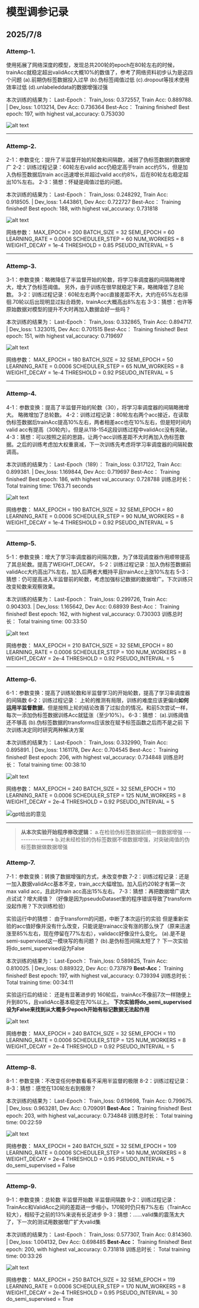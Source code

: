 # 模型调参记录

## 2025/7/8

### Attemp-1.
使用拓展了网络深度的模型，发现总共200轮的epoch在80轮左右的时候，trainAcc就稳定超出validAcc大概10%的数值了，参考了网络资料初步认为是这四个问题
(a).前期伪标签数据投入过早
(b).伪标签阈值过低
(c).dropout等技术使用效率过低
(d).unlabeleddata的数据增强过强

本次训练的结果为：
Last-Epoch：
Train_loss: 0.372557, Train Acc: 0.889788. | Dev_loss: 1.013214, Dev Acc: 0.736364
Best-Acc：
Training finished! Best epoch: 197, with highest val_accuracy: 0.753030

![alt text](../project3/savedGraph/learning_curve0708-01.png)

---

### Attemp-2.
2-1：参数变化：提升了半监督开始的轮数和间隔数，减弱了伪标签数据的数据增广
2-2：训练过程记录：60轮左右valid acc仍稳定高于train acc约5%，但是加入伪标签数据后train acc迅速增长并超过valid acc约8%，后在80轮左右稳定超出10%左右。
2-3：猜想：怀疑是阈值过低的问题。

本次训练的结果为：
Last-Epoch：
Train_loss: 0.248292, Train Acc: 0.918505. | Dev_loss: 1.443861, Dev Acc: 0.722727
Best-Acc：
Training finished! Best epoch: 188, with highest val_accuracy: 0.731818

![alt text](../project3/savedGraph/learning_curve0708-02.png)

网络参数：
  MAX_EPOCH = 200
  BATCH_SIZE = 32
  SEMI_EPOCH = 60
  LEARNING_RATE = 0.0006
  SCHEDULER_STEP = 60
  NUM_WORKERS = 8
  WEIGHT_DECAY = 1e-4
  THRESHOLD = 0.85
  PSEUDO_INTERVAL = 5

---

### Attemp-3.
3-1：参数变换：略微降低了半监督开始的轮数，将学习率调度器的间隔略微增大，增大了伪标签阈值。
另外，由于训练在很早就稳定下来，略微降低了总轮数。
3-2：训练过程记录：60轮左右两个acc直接差距不大，大约在65%左右徘徊.70轮以后出现明显过拟合趋势，trainAcc大概高出8%左右
3-3：猜想：也许等原始数据对模型的提升不大时再加入数据会好一些吗？

本次训练的结果为：
Last-Epoch：
Train_loss: 0.332865, Train Acc: 0.894717. | Dev_loss: 1.323015, Dev Acc: 0.701515
Best-Acc：
Training finished! Best epoch: 151, with highest val_accuracy: 0.719697

![alt text](../project3/savedGraph/learning_curve0708-03.png)

网络参数：
  MAX_EPOCH = 180
  BATCH_SIZE = 32
  SEMI_EPOCH = 50
  LEARNING_RATE = 0.0006
  SCHEDULER_STEP = 65
  NUM_WORKERS = 8
  WEIGHT_DECAY = 1e-4
  THRESHOLD = 0.92
  PSEUDO_INTERVAL = 5


---

### Attemp-4.
4-1：参数变换：提高了半监督开始的轮数（30），将学习率调度器的间隔略微增大。
略微增加了总轮数。
4-2：训练过程记录：80轮左右两个acc接近，在读取伪标签数据后trainAcc提高10%左右，两者相差acc也在10%左右，但是短时间内valid acc有提高（30轮内）。但是从118-154这段训练过程中validAcc没有突破。
4-3：猜想：可以按照之前的思路，让两个acc训练差距不大时再加入伪标签数据。之后的训练考虑加大权重衰减，下一次训练先考虑将学习率调度器的间隔轮数调高。

本次训练的结果为：
Last-Epoch（189）：
Train_loss: 0.317122, Train Acc: 0.899381. | Dev_loss: 1.169844, Dev Acc: 0.719697
Best-Acc：
Training finished! Best epoch: 186, with highest val_accuracy: 0.728788
训练总时长：
Total training time: 1763.71 seconds

![alt text](../project3/savedGraph/learning_curve0708-04.png)

网络参数：
  MAX_EPOCH = 190
  BATCH_SIZE = 32
  SEMI_EPOCH = 80
  LEARNING_RATE = 0.0006
  SCHEDULER_STEP = 90
  NUM_WORKERS = 8
  WEIGHT_DECAY = 1e-4
  THRESHOLD = 0.92
  PSEUDO_INTERVAL = 5


---

### Attemp-5.
5-1：参数变换：增大了学习率调度器的间隔次数，为了体现调度器作用顺带提高了其总轮数。提高了WEIGHT_DECAY。
5-2：训练过程记录：加入伪标签数据前validAcc大约高出7%左右，加入后两者大概持平且trainAcc上涨10%左右
5-3：猜想：仍可提高进入半监督前的轮数，考虑加强标记数据的数据增广。下次训练只改变轮数来观察效果。

本次训练的结果为：
Last-Epoch：
Train_loss: 0.299726, Train Acc: 0.904303. | Dev_loss: 1.165642, Dev Acc: 0.68939
Best-Acc：
Training finished! Best epoch: 162, with highest val_accuracy: 0.730303
训练总时长：
Total training time: 00:33:50

![alt text](../project3/savedGraph/learning_curve0708-05.png)

网络参数：
  MAX_EPOCH = 210
  BATCH_SIZE = 32
  SEMI_EPOCH = 80
  LEARNING_RATE = 0.0006
  SCHEDULER_STEP = 100
  NUM_WORKERS = 8
  WEIGHT_DECAY = 2e-4
  THRESHOLD = 0.92
  PSEUDO_INTERVAL = 5


---

### Attemp-6.
6-1：参数变换：提高了训练轮数和半监督学习的开始轮数，提高了学习率调度器的间隔数
6-2：训练过程记录：
上轮的推测有局限，训练的难度应该更偏向**如何运用半监督数据**，但是按照上轮的结论改善了过拟合的情况。和前5次尝试一样，每次一添加伪标签数据训练Acc就猛涨（至少10%）。
6-3：猜想：
(a).训练阈值还不够高
(b).伪标签数据的transforms应该放在赋予标签函数之后而不是之前
下次训练决定同时研究两种解决方案


本次训练的结果为：
Last-Epoch：
Train_loss: 0.332990, Train Acc: 0.895891. | Dev_loss: 1.161178, Dev Acc: 0.704545
Best-Acc：
Training finished! Best epoch: 206, with highest val_accuracy: 0.734848
训练总时长：
Total training time: 00:38:10

![alt text](../project3/savedGraph/learning_curve0708-06.png)

网络参数：
  MAX_EPOCH = 240
  BATCH_SIZE = 32
  SEMI_EPOCH = 110
  LEARNING_RATE = 0.0006
  SCHEDULER_STEP = 125
  NUM_WORKERS = 8
  WEIGHT_DECAY = 2e-4
  THRESHOLD = 0.92
  PSEUDO_INTERVAL = 5

![gpt给出的意见](image-1.png)

---

>**从本次实验开始程序修改逻辑：**
>a.在检验伪标签数据前统一做数据增强
>-------------->
>b.对未经检验的伪标签数据不做数据增强，对突破阈值的伪标签数据做数据增强

### Attemp-7.
7-1：参数变换：转换了数据增强的方式，未改变参数
7-2：训练过程记录：还是一加入数据validAcc基本不变，train_acc大幅增加。加入后约20轮才有第一次max valid acc，且此时train acc高出15%左右。
7-3：猜想：再把数据增广调大点试试？增大阈值？（好像是因为pseudoDataset里的程序错误导致了transform没起作用？下次训练检验）

实验运行中的猜想：
由于transform的问题，中断了本次运行的实验
但是重新实验的acc值好像并没有什么改变，只能说是trainacc没有涨的那么快了（原来迅速涨至85%左右，现在停留在77%左右），validacc好像没什么变化。
(a).是不是semi-supervised这一模块写的有问题？
(b).是伪标签间隔太短了？
下一次实验将do_semi_supervised设为False

本次训练的结果为：
Last-Epoch：
Train_loss: 0.589825, Train Acc: 0.810025. | Dev_loss: 0.889322, Dev Acc: 0.737879
**Best-Acc：**
Training finished! Best epoch: 197, with highest val_accuracy: 0.739394
训练总时长：
Total training time: 00:34:11

实验运行后的结论：
还是有显著进步的
160轮后，trainAcc不像前7次一样随便上升到80%，且validAcc基本稳定在70%以上。
**下次实验将do_semi_supervised设为False来找到从大概多少epoch开始有标记数据无法起作用**

![alt text](../project3/savedGraph/learning_curve0708-07.png)

网络参数：
  MAX_EPOCH = 240
  BATCH_SIZE = 32
  SEMI_EPOCH = 110
  LEARNING_RATE = 0.0006
  SCHEDULER_STEP = 125
  NUM_WORKERS = 8
  WEIGHT_DECAY = 2e-4
  THRESHOLD = 0.92
  PSEUDO_INTERVAL = 5



---

### Attemp-8.
8-1：参数变换：不改变任何参数看看不采用半监督的极限
8-2：训练过程记录：
8-3：猜想：感觉在130轮左右到极限？


本次训练的结果为：
Last-Epoch：
Train_loss: 0.619698, Train Acc: 0.799675. | Dev_loss: 0.963281, Dev Acc: 0.709091
**Best-Acc：**
Training finished! Best epoch: 203, with highest val_accuracy: 0.734848
训练总时长：
Total training time: 00:22:59

![alt text](../project3/savedGraph/learning_curve0708-08.png)

网络参数：
  MAX_EPOCH = 240
  BATCH_SIZE = 32
  SEMI_EPOCH = 109
  LEARNING_RATE = 0.0006
  SCHEDULER_STEP = 140
  NUM_WORKERS = 8
  WEIGHT_DECAY = 2e-4
  THRESHOLD = 0.95
  PSEUDO_INTERVAL = 5
  do_semi_supervised = False



---

### Attemp-9.
9-1：参数变换：总轮数 半监督开始数 半监督间隔数
9-2：训练过程记录：TrainAcc和ValidAcc之间的差距进一步缩小，170轮时仍只有7%左右（TrainAcc较大），相较于之前的13%来说有长足进步
9-3：猜想：……valid集的震荡太大了，下一次的测试用数据增广扩大valid集


本次训练的结果为：
Last-Epoch：
Train_loss: 0.577307, Train Acc: 0.814360. | Dev_loss: 1.004132, Dev Acc: 0.698485
**Best-Acc：**
Training finished! Best epoch: 200, with highest val_accuracy: 0.731818
训练总时长：
Total training time: 00:33:26

![alt text](../project3/savedGraph/learning_curve0708-09.png)

网络参数：
  MAX_EPOCH = 250
  BATCH_SIZE = 32
  SEMI_EPOCH = 119
  LEARNING_RATE = 0.0006
  SCHEDULER_STEP = 170
  NUM_WORKERS = 8
  WEIGHT_DECAY = 2e-4
  THRESHOLD = 0.95
  PSEUDO_INTERVAL = 30
  do_semi_supervised = True
